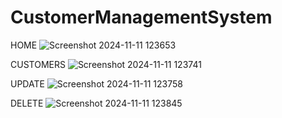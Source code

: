 # CustomerManagementSystem
HOME
![Screenshot 2024-11-11 123653](https://github.com/user-attachments/assets/abefaaaa-c148-45d7-9903-f802e0b0ba92)

CUSTOMERS
![Screenshot 2024-11-11 123741](https://github.com/user-attachments/assets/853a2e59-135a-4a9e-a2f1-2251fc169885)

UPDATE
![Screenshot 2024-11-11 123758](https://github.com/user-attachments/assets/03cde1ad-bc67-4173-8dd8-f48179ea2874)

DELETE
![Screenshot 2024-11-11 123845](https://github.com/user-attachments/assets/97f35934-ab22-4a9a-9087-41d38b42d35d)
